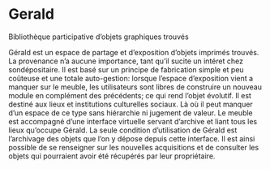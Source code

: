 # Gerald
Bibliothèque participative d’objets graphiques trouvés

Gérald est un espace de partage et d’exposition d’objets imprimés trouvés. La provenance n’a aucune importance, tant qu’il sucite un intéret chez sondépositaire. Il est basé sur un principe de fabrication simple et peu coûteuse et une totale auto-gestion: lorsque l’espace d’exposition vient a manquer sur le meuble, les utilisateurs sont libres de construire un nouveau module en complément des précédents; ce qui rend l’objet évolutif.
Il est destiné aux lieux et institutions culturelles sociaux. Là où il peut manquer d’un espace de ce type sans hiérarchie ni jugement de valeur.
Le meuble est accompagné d’une interface virtuelle servant d’archive et liant tous les lieux qu’occupe Gérald. La seule condition d’utilisation de Gérald est l’archivage des objets que l’on y dépose depuis cette interface. Il est ainsi possible de se renseigner sur les nouvelles acquisitions et de consulter les objets qui pourraient avoir été récupérés par leur propriétaire. 
